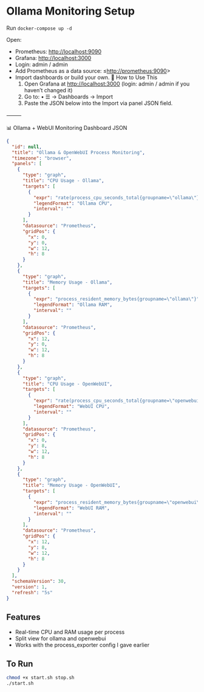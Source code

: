 # Ollama Monitoring Setup

Run `docker-compose up -d`

Open:

* Prometheus: <http://localhost:9090>
* Grafana: <http://localhost:3000>
* Login: admin / admin
* Add Prometheus as a data source: ≤<http://prometheus:9090>>
* Import dashboards or build your own.
    🧩 How to Use This
  1. Open Grafana at <http://localhost:3000>
(login: admin / admin if you haven’t changed it)
  2. Go to:
  • ☰ → Dashboards → Import
  3. Paste the JSON below into the Import via panel JSON field.

⸻

📊 Ollama + WebUI Monitoring Dashboard JSON

```json
{
  "id": null,
  "title": "Ollama & OpenWebUI Process Monitoring",
  "timezone": "browser",
  "panels": [
    {
      "type": "graph",
      "title": "CPU Usage - Ollama",
      "targets": [
        {
          "expr": "rate(process_cpu_seconds_total{groupname=\"ollama\"}[1m])",
          "legendFormat": "Ollama CPU",
          "interval": ""
        }
      ],
      "datasource": "Prometheus",
      "gridPos": {
        "x": 0,
        "y": 0,
        "w": 12,
        "h": 8
      }
    },
    {
      "type": "graph",
      "title": "Memory Usage - Ollama",
      "targets": [
        {
          "expr": "process_resident_memory_bytes{groupname=\"ollama\"}",
          "legendFormat": "Ollama RAM",
          "interval": ""
        }
      ],
      "datasource": "Prometheus",
      "gridPos": {
        "x": 12,
        "y": 0,
        "w": 12,
        "h": 8
      }
    },
    {
      "type": "graph",
      "title": "CPU Usage - OpenWebUI",
      "targets": [
        {
          "expr": "rate(process_cpu_seconds_total{groupname=\"openwebui\"}[1m])",
          "legendFormat": "WebUI CPU",
          "interval": ""
        }
      ],
      "datasource": "Prometheus",
      "gridPos": {
        "x": 0,
        "y": 8,
        "w": 12,
        "h": 8
      }
    },
    {
      "type": "graph",
      "title": "Memory Usage - OpenWebUI",
      "targets": [
        {
          "expr": "process_resident_memory_bytes{groupname=\"openwebui\"}",
          "legendFormat": "WebUI RAM",
          "interval": ""
        }
      ],
      "datasource": "Prometheus",
      "gridPos": {
        "x": 12,
        "y": 8,
        "w": 12,
        "h": 8
      }
    }
  ],
  "schemaVersion": 30,
  "version": 1,
  "refresh": "5s"
}
```

## Features

* Real-time CPU and RAM usage per process
* Split view for ollama and openwebui
* Works with the process_exporter config I gave earlier

## To Run

```bash
chmod +x start.sh stop.sh
./start.sh
```
